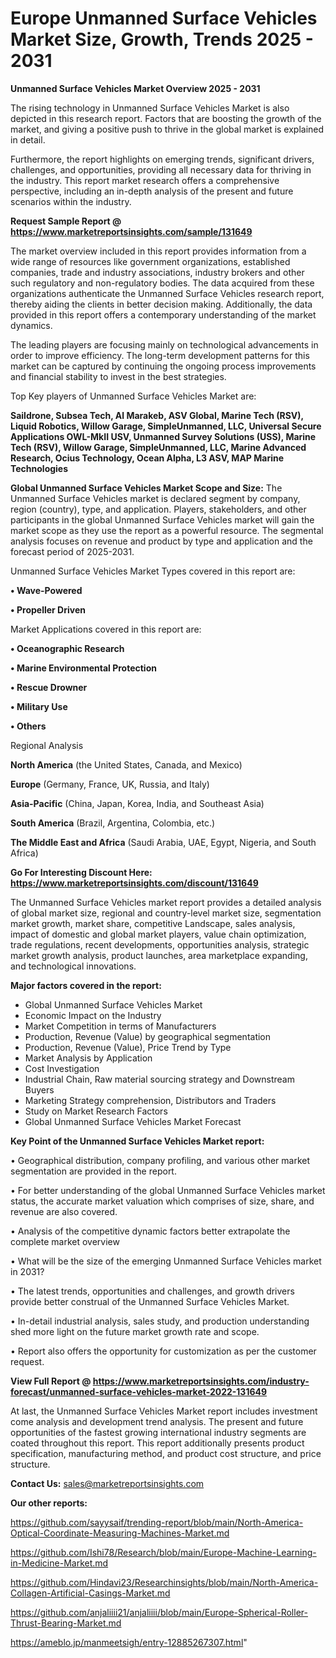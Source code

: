 # Europe Unmanned Surface Vehicles Market Size, Growth, Trends 2025 - 2031

<Strong> Unmanned Surface Vehicles Market Overview 2025 - 2031</strong>

The rising technology in Unmanned Surface Vehicles Market is also depicted in this research report. Factors that are boosting the growth of the market, and giving a positive push to thrive in the global market is explained in detail.

Furthermore, the report highlights on emerging trends, significant drivers, challenges, and opportunities, providing all necessary data for thriving in the industry. This report market research offers a comprehensive perspective, including an in-depth analysis of the present and future scenarios within the industry.

<strong>Request Sample Report @ <a href=https://www.marketreportsinsights.com/sample/131649>https://www.marketreportsinsights.com/sample/131649</a></strong>

The market overview included in this report provides information from a wide range of resources like government organizations, established companies, trade and industry associations, industry brokers and other such regulatory and non-regulatory bodies. The data acquired from these organizations authenticate the Unmanned Surface Vehicles research report, thereby aiding the clients in better decision making. Additionally, the data provided in this report offers a contemporary understanding of the market dynamics.

The leading players are focusing mainly on technological advancements in order to improve efficiency. The long-term development patterns for this market can be captured by continuing the ongoing process improvements and financial stability to invest in the best strategies.

Top Key players of Unmanned Surface Vehicles Market are:

<strong>Saildrone, Subsea Tech, Al Marakeb, ASV Global, Marine Tech (RSV), Liquid Robotics, Willow Garage, SimpleUnmanned, LLC, Universal Secure Applications OWL-MkII USV, Unmanned Survey Solutions (USS), Marine Tech (RSV), Willow Garage, SimpleUnmanned, LLC, Marine Advanced Research, Ocius Technology, Ocean Alpha, L3 ASV, MAP Marine Technologies</strong>

<strong><b>Global Unmanned Surface Vehicles Market Scope and Size:</b></strong>
The Unmanned Surface Vehicles market is declared segment by company, region (country), type, and application. Players, stakeholders, and other participants in the global Unmanned Surface Vehicles market will gain the market scope as they use the report as a powerful resource. The segmental analysis focuses on revenue and product by type and application and the forecast period of 2025-2031.

Unmanned Surface Vehicles Market Types covered in this report are:

<strong>• Wave-Powered

• Propeller Driven</strong>

Market Applications covered in this report are:

<strong>• Oceanographic Research

• Marine Environmental Protection

• Rescue Drowner

• Military Use

• Others</strong> 

Regional Analysis

<strong>North America</strong> (the United States, Canada, and Mexico)

<strong>Europe</strong> (Germany, France, UK, Russia, and Italy)

<strong>Asia-Pacific</strong> (China, Japan, Korea, India, and Southeast Asia)

<strong>South America</strong> (Brazil, Argentina, Colombia, etc.)

<strong>The Middle East and Africa</strong> (Saudi Arabia, UAE, Egypt, Nigeria, and South Africa)

<strong>Go For Interesting Discount Here: <a href=https://www.marketreportsinsights.com/discount/131649>https://www.marketreportsinsights.com/discount/131649</a></strong>

The Unmanned Surface Vehicles market report provides a detailed analysis of global market size, regional and country-level market size, segmentation market growth, market share, competitive Landscape, sales analysis, impact of domestic and global market players, value chain optimization, trade regulations, recent developments, opportunities analysis, strategic market growth analysis, product launches, area marketplace expanding, and technological innovations.

<strong><b>Major factors covered in the report:</b></strong>
<ul>
  <li>Global Unmanned Surface Vehicles Market </li>
  <li>Economic Impact on the Industry</li>
  <li>Market Competition in terms of Manufacturers</li>
  <li>Production, Revenue (Value) by geographical segmentation</li>
  <li>Production, Revenue (Value), Price Trend by Type</li>
  <li>Market Analysis by Application</li>
  <li>Cost Investigation</li>
  <li>Industrial Chain, Raw material sourcing strategy and Downstream Buyers</li>
  <li>Marketing Strategy comprehension, Distributors and Traders</li>
  <li>Study on Market Research Factors</li>
  <li>Global Unmanned Surface Vehicles Market Forecast</li>
</ul>

<strong><b>Key Point of the Unmanned Surface Vehicles Market report:</b></strong>

• Geographical distribution, company profiling, and various other market segmentation are provided in the report.

• For better understanding of the global Unmanned Surface Vehicles market status, the accurate market valuation which comprises of size, share, and revenue are also covered.

• Analysis of the competitive dynamic factors better extrapolate the complete market overview

• What will be the size of the emerging Unmanned Surface Vehicles market in 2031?

• The latest trends, opportunities and challenges, and growth drivers provide better construal of the Unmanned Surface Vehicles Market.

• In-detail industrial analysis, sales study, and production understanding shed more light on the future market growth rate and scope.

• Report also offers the opportunity for customization as per the customer request.

<strong><b>View Full Report @ <a href=https://www.marketreportsinsights.com/industry-forecast/unmanned-surface-vehicles-market-2022-131649>https://www.marketreportsinsights.com/industry-forecast/unmanned-surface-vehicles-market-2022-131649</a></b></strong>


At last, the Unmanned Surface Vehicles Market report includes investment come analysis and development trend analysis. The present and future opportunities of the fastest growing international industry segments are coated throughout this report. This report additionally presents product specification, manufacturing method, and product cost structure, and price structure.

<strong>Contact Us:</strong>
sales@marketreportsinsights.com

<strong>Our other reports:</strong>

<a href=https://github.com/sayysaif/trending-report/blob/main/North-America-Optical-Coordinate-Measuring-Machines-Market.md>https://github.com/sayysaif/trending-report/blob/main/North-America-Optical-Coordinate-Measuring-Machines-Market.md</a>

<a href=https://github.com/Ishi78/Research/blob/main/Europe-Machine-Learning-in-Medicine-Market.md>https://github.com/Ishi78/Research/blob/main/Europe-Machine-Learning-in-Medicine-Market.md</a>

<a href=https://github.com/Hindavi23/Researchinsights/blob/main/North-America-Collagen-Artificial-Casings-Market.md>https://github.com/Hindavi23/Researchinsights/blob/main/North-America-Collagen-Artificial-Casings-Market.md</a>

<a href=https://github.com/anjaliiii21/anjaliiii/blob/main/Europe-Spherical-Roller-Thrust-Bearing-Market.md>https://github.com/anjaliiii21/anjaliiii/blob/main/Europe-Spherical-Roller-Thrust-Bearing-Market.md</a>

<a href=https://ameblo.jp/manmeetsigh/entry-12885267307.html>https://ameblo.jp/manmeetsigh/entry-12885267307.html</a>"
